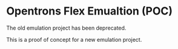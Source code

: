 # Opentrons Flex Emualtion (POC)

The old emulation project has been deprecated.

This is a proof of concept for a new emulation project.